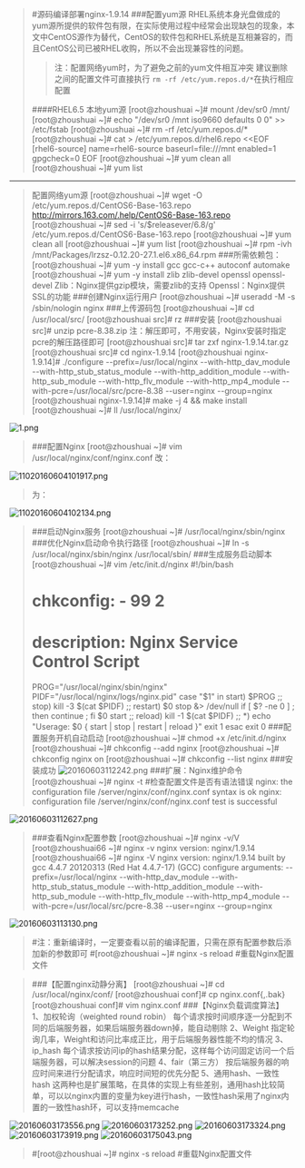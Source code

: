 >#源码编译部署nginx-1.9.14
>###配置yum源
>RHEL系统本身光盘做成的yum源所提供的软件包有限，在实际使用过程中经常会出现缺包的现象，本文中CentOS源作为替代，CentOS的软件包和RHEL系统是互相兼容的，而且CentOS公司已被RHEL收购，所以不会出现兼容性的问题。
>>注：配置网络yum时，为了避免之前的yum文件相互冲突
>>建议删除之间的配置文件可直接执行 `rm -rf /etc/yum.repos.d/*`在执行相应配置
>
>####RHEL6.5
>	 本地yum源
>     [root@zhoushuai ~]# mount /dev/sr0  /mnt/
>     [root@zhoushuai ~]# echo "/dev/sr0 /mnt iso9660 defaults 0 0" >> /etc/fstab
>     [root@zhoushuai ~]# rm -rf /etc/yum.repos.d/*
>     [root@zhoushuai ~]# cat > /etc/yum.repos.d/rhel6.repo <<EOF
>     [rhel6-source]
>     name=rhel6-source
>     baseurl=file:///mnt
>     enabled=1
>     gpgcheck=0
>     EOF
>     [root@zhoushuai ~]# yum clean all
>     [root@zhoushuai ~]# yum list
_________________________________________________________________________
>	 配置网络yum源
>	  [root@zhoushuai ~]# wget -O /etc/yum.repos.d/CentOS6-Base-163.repo http://mirrors.163.com/.help/CentOS6-Base-163.repo
	 [root@zhoushuai ~]# sed -i 's/$releasever/6.8/g' /etc/yum.repos.d/CentOS6-Base-163.repo
	 [root@zhoushuai ~]# yum clean all
	 [root@zhoushuai ~]# yum list
	 [root@zhoushuai ~]# rpm -ivh /mnt/Packages/lrzsz-0.12.20-27.1.el6.x86_64.rpm
>###所需依赖包：
>	  [root@zhoushuai ~]# yum -y install gcc gcc-c++ autoconf automake
>	  [root@zhoushuai ~]# yum -y install zlib zlib-devel openssl openssl-devel
>	  Zlib：Nginx提供gzip模块，需要zlib的支持
>	  Openssl：Nginx提供SSL的功能
>###创建Nginx运行用户
>	 [root@zhoushuai ~]# useradd -M -s /sbin/nologin nginx
>###上传源码包
>	 [root@zhoushuai ~]# cd /usr/local/src/
>	 [root@zhoushuai src]# rz
>###安装
>	 [root@zhoushuai src]# unzip pcre-8.38.zip
>	 注：解压即可，不用安装，Nginx安装时指定pcre的解压路径即可
>	 [root@zhoushuai src]# tar zxf nginx-1.9.14.tar.gz
>	 [root@zhoushuai src]# cd nginx-1.9.14
>	 [root@zhoushuai nginx-1.9.14]# ./configure --prefix=/usr/local/nginx --with-http_dav_module --with-http_stub_status_module --with-http_addition_module --with-http_sub_module --with-http_flv_module --with-http_mp4_module --with-pcre=/usr/local/src/pcre-8.38 --user=nginx --group=nginx
>	 [root@zhoushuai nginx-1.9.14]# make -j 4 && make install
>	 [root@zhoushuai ~]# ll /usr/local/nginx/
>
![1.png](./images/1.png)
>###配置Nginx
>	 [root@zhoushuai ~]# vim /usr/local/nginx/conf/nginx.conf
>	 改：
>
![11020160604101917.png](./images/11020160604101917.png)
>	 为：
>
![11020160604102134.png](./images/11020160604102134.png)

>###启动Nginx服务
>	 [root@zhoushuai ~]# /usr/local/nginx/sbin/nginx
>###优化Nginx启动命令执行路径
>	 [root@zhoushuai ~]# ln -s /usr/local/nginx/sbin/nginx  /usr/local/sbin/
>###生成服务启动脚本
>	 [root@zhoushuai ~]# vim /etc/init.d/nginx
>	 #!/bin/bash
>	 # chkconfig: - 99 2
>	 # description: Nginx Service Control Script
>	 PROG="/usr/local/nginx/sbin/nginx"
>	 PIDF="/usr/local/nginx/logs/nginx.pid"
>	 case "$1" in
>	         start)
>	         $PROG
>	         ;;
>	         stop)
>	         kill -3 $(cat $PIDF)
>	         ;;
>	         restart)
>	         $0 stop &> /dev/null
>	         if [ $? -ne 0 ] ; then continue ; fi
>	         $0 start
>	         ;;
>	         reload)
>	         kill -1 $(cat $PIDF)
>	         ;;
>	         *)
>	         echo "Userage: $0 { start | stop | restart | reload }"
>	         exit 1
>	 esac
>	 exit 0
>###配置服务开机自动启动
>	 [root@zhoushuai ~]# chmod +x /etc/init.d/nginx
>	 [root@zhoushuai ~]# chkconfig --add nginx
>	 [root@zhoushuai ~]# chkconfig nginx on
>	 [root@zhoushuai ~]# chkconfig --list nginx
>###安装成功
![20160603112242.png](./images/20160603112242.png)
>###扩展：Nginx维护命令
>	 [root@zhoushuai ~]# nginx -t		#检查配置文件是否有语法错误
>	 nginx: the configuration file /server/nginx/conf/nginx.conf syntax is ok
>	 nginx: configuration file /server/nginx/conf/nginx.conf test is successful
>
![20160603112627.png](./images/20160603112627.png)
>###查看Nginx配置参数
>	 [root@zhoushuai ~]# nginx -v/V
>	 [root@zhoushuai66 ~]# nginx -v
>	 nginx version: nginx/1.9.14
>	 [root@zhoushuai66 ~]# nginx -V
>	 nginx version: nginx/1.9.14
>	 built by gcc 4.4.7 20120313 (Red Hat 4.4.7-17) (GCC)
>	 configure arguments: --prefix=/usr/local/nginx --with-http_dav_module --with-http_stub_status_module --with-http_addition_module --with-http_sub_module --with-http_flv_module --with-http_mp4_module --with-pcre=/usr/local/src/pcre-8.38 --user=nginx --group=nginx
>
![20160603113130.png](./images/20160603113130.png)
>#注：重新编译时，一定要查看以前的编译配置，只需在原有配置参数后添加新的参数即可
>#[root@zhoushuai ~]# nginx -s reload			#重载Nginx配置文件

>###【配置nginx动静分离】
>	 [root@zhoushuai ~]# cd /usr/local/nginx/conf/
>	 [root@zhoushuai conf]# cp nginx.conf{,.bak}
>	 [root@zhoushuai conf]# vim nginx.conf
>###【Nginx负载调度算法】
>	 1、加权轮询（weighted round robin）
>	 每个请求按时间顺序逐一分配到不同的后端服务器，如果后端服务器down掉，能自动剔除
>	 2、Weight
>	 指定轮询几率，Weight和访问比率成正比，用于后端服务器性能不均的情况
>	 3、ip_hash
>	 每个请求按访问ip的hash结果分配，这样每个访问固定访问一个后端服务器，可以解决session的问题
>	 4、fair（第三方）
>	 按后端服务器的响应时间来进行分配请求，响应时间短的优先分配
>	 5、通用hash、一致性hash
>	 这两种也是扩展策略，在具体的实现上有些差别，通用hash比较简单，可以以nginx内置的变量为key进行hash，一致性hash采用了nginx内置的一致性hash环，可以支持memcache
>
![20160603173556.png](./images/20160603173556.png)
![20160603173252.png](./images/20160603173252.png)
![20160603173324.png](./images/20160603173324.png)
![20160603173919.png](./images/20160603173919.png)
![20160603175043.png](./images/20160603175043.png)
>#[root@zhoushuai ~]# nginx -s reload			#重载Nginx配置文件







